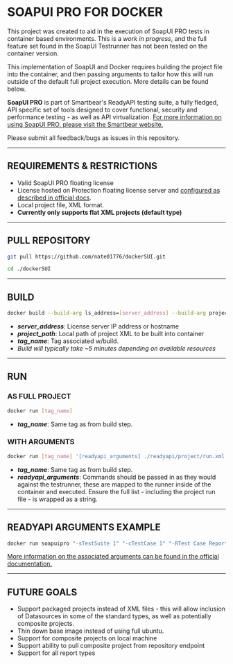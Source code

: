 # SOAPUI PRO FOR DOCKER
This project was created to aid in the execution of SoapUI PRO tests in container based environments. This is a *work in progress*, and the full feature set found in the SoapUI Testrunner has not been tested on the container version.

This implementation of SoapUI and Docker requires building the project file into the container, and then passing arguments to tailor how this will run outside of the default full project execution. More details can be found below.

**SoapUI PRO** is part of Smartbear's ReadyAPI testing suite, a fully fledged, API specific set of tools designed to cover functional, security and performance testing - as well as API virtualization. [For more information on using SoapUI PRO, please visit the Smartbear website.](https://smartbear.com/product/ready-api/soapui/overview/)

Please submit all feedback/bugs as issues in this repository.

------
## REQUIREMENTS & RESTRICTIONS

- Valid SoapUI PRO floating license
- License hosted on Protection floating license server and [configured as described in official docs](https://support.smartbear.com/readyapi/docs/general-info/licensing/activate/floating/configure-license-server.html).
- Local project file, XML format.
- **Currently only supports flat XML projects (default type)**

------
## PULL REPOSITORY
``` sh
git pull https://github.com/nate01776/dockerSUI.git
```
```sh
cd ./dockerSUI
```

------
## BUILD
``` sh
docker build --build-arg ls_address=[server_address] --build-arg project_path=[project_path] -t [tag_name] .
```
- ***server_address***: License server IP address or hostname
- ***project_path***: Local path of project XML to be built into container
- ***tag_name***: Tag associated w/build.
- *Build will typically take ~5 minutes depending on available resources*

------
## RUN
### AS FULL PROJECT
```sh
docker run [tag_name]
```
- ***tag_name***: Same tag as from build step.

### WITH ARGUMENTS
```sh
docker run [tag_name] '[readyapi_arguments] ./readyapi/project/run.xml'
```
- ***tag_name***: Same tag as from build step. 
- ***readyapi_arguments***: Commands should be passed in as they would against the testrunner, these are mapped to the runner inside of the container and executed. Ensure the full list - including the project run file - is wrapped as a string.
------

## READYAPI ARGUMENTS EXAMPLE
```sh
docker run soapuipro "-sTestSuite 1" "-cTestCase 1" "-RTest Case Report" "-EDefault environment" ./readyapi/project/run.xml
```
[More information on the associated arguments can be found in the official documentation.](https://support.smartbear.com/readyapi/docs/soapui/running/automating/cli.html)

------

## FUTURE GOALS
- Support packaged projects instead of XML files - this will allow inclusion of Datasources in some of the standard types, as well as potentially composite projects.
- Thin down base image instead of using full ubuntu.
- Support for composite projects on local machine
- Support ability to pull composite project from repository endpoint
- Support for all report types

